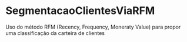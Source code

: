 # SegmentacaoClientesViaRFM
Uso do método RFM (Recency, Frequency, Moneraty Value) para propor uma classificação da carteira de clientes
